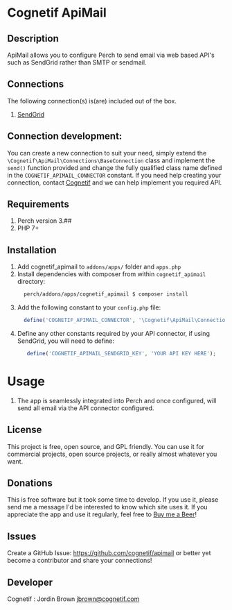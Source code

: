 # Cognetif ApiMail

## Description
ApiMail allows you to configure Perch to send email via web based API's such as SendGrid rather than SMTP or sendmail.

## Connections
The following connection(s) is(are) included out of the box. 
1. [SendGrid](https://sendgrid.com/)

## Connection development:
You can create a new connection to suit your need, simply extend the `\Cognetif\ApiMail\Connections\BaseConnection` class and implement the `send()` function provided and change the fully qualified class name defined in the `COGNETIF_APIMAIL_CONNECTOR` constant.
If you need help creating your connection, contact [Cognetif](https://cognetif.com) and we can help implement you required API.

## Requirements
1. Perch version 3.##
1. PHP 7+


## Installation
1. Add cognetif_apimail to `addons/apps/` folder and `apps.php`
1. Install dependencies with composer from within `cognetif_apimail` directory:
    ```bash
      perch/addons/apps/cognetif_apimail $ composer install
    ```
1. Add the following constant to your `config.php` file:
    ```php
      define('COGNETIF_APIMAIL_CONNECTOR', '\Cognetif\ApiMail\Connections\SendGrid');
    ```
1. Define any other constants required by your API connector, if using SendGrid, you will need to define:
    ```php
       define('COGNETIF_APIMAIL_SENDGRID_KEY', 'YOUR API KEY HERE');
    ```

# Usage
1. The app is seamlessly integrated into Perch and once configured, will send all email via the API connector configured. 

## License
This project is free, open source, and GPL friendly. You can use it for commercial projects, open source projects, or really almost whatever you want.

## Donations
This is free software but it took some time to develop.  If you use it, please send me a message I'd be interested to know which site uses it. If you appreciate the app and use it regularly, feel free to [Buy me a Beer](https://www.paypal.com/cgi-bin/webscr?cmd=_s-xclick&hosted_button_id=6EBCDCCZRNSWW&source=url)!

## Issues
Create a GitHub Issue: https://github.com/cognetif/apimail or better yet become a contributor and share your connections!

## Developer
Cognetif : Jordin Brown jbrown@cognetif.com
